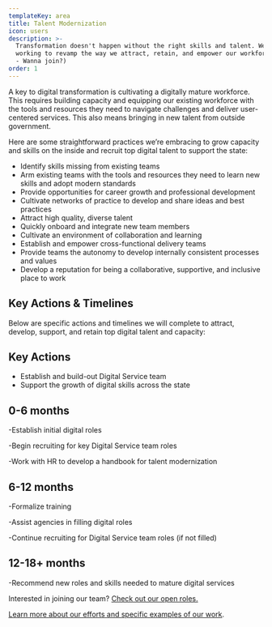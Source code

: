```yaml
---
templateKey: area
title: Talent Modernization
icon: users
description: >-
  Transformation doesn't happen without the right skills and talent. We’re
  working to revamp the way we attract, retain, and empower our workforce.(Pssst
  - Wanna join?)
order: 1
---
```

A key to digital transformation is cultivating a digitally mature workforce. This requires building capacity and equipping our existing workforce with the tools and resources they need to navigate challenges and deliver user-centered services. This also means bringing in new talent  from outside government.  

Here are some straightforward practices we’re embracing to grow capacity and skills on the inside and recruit top digital talent to support the state:   

* Identify skills missing from existing teams
* Arm existing teams with the tools and resources they need to learn new skills and adopt modern standards
* Provide opportunities for career growth and professional development
* Cultivate networks of practice to develop and share ideas and best practices
* Attract high quality, diverse talent
* Quickly onboard and integrate new team members
* Cultivate an environment of collaboration and learning
* Establish and empower cross-functional delivery teams
* Provide teams the autonomy to develop internally consistent processes and values
* Develop a reputation for being a collaborative, supportive, and inclusive place to work

## Key Actions &  Timelines

Below are specific actions and timelines we will complete to attract, develop, support, and retain top digital talent and capacity: 

## Key Actions

* Establish and build-out Digital Service team
* Support the growth of digital skills across the state

## 0-6 months

\-Establish initial digital roles

\-Begin recruiting for key Digital Service team roles

\-Work with HR to develop a handbook for talent modernization

## 6-12 months

\-Formalize training

\-Assist agencies in filling digital roles

\-Continue recruiting for Digital Service team roles (if not filled)

## 12-18+ months

\-Recommend new roles and skills needed to mature digital services



Interested in joining our team?  [Check out our open roles. ](https://mountain-laurel.netlify.com/people/)

[Learn more about our efforts and specific examples of our work](https://mountain-laurel.netlify.com/work/).
